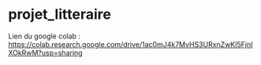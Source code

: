 # projet_litteraire

Lien du google colab : https://colab.research.google.com/drive/1ac0mJ4k7MvHS3URxnZwKI5FjnIXOkRwM?usp=sharing

